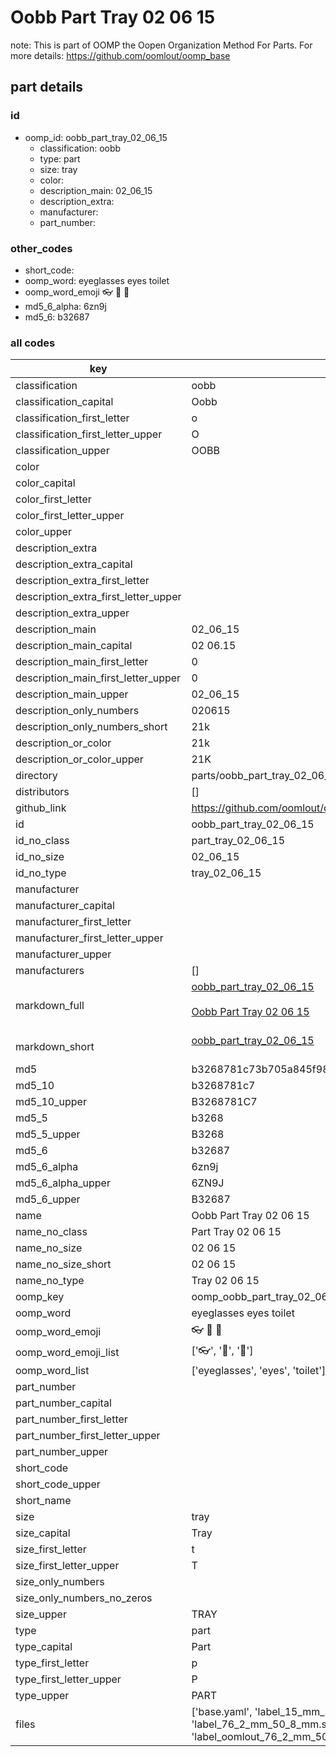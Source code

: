 # Oobb Part Tray 02 06 15  

note: This is part of OOMP the Oopen Organization Method For Parts. For more details: https://github.com/oomlout/oomp_base

##  part details





### id
* oomp_id: oobb_part_tray_02_06_15
  * classification: oobb
  * type: part
  * size: tray
  * color: 
  * description_main: 02_06_15
  * description_extra: 
  * manufacturer: 
  * part_number: 

### other_codes
* short_code: 
* oomp_word: eyeglasses eyes toilet
* oomp_word_emoji :eyeglasses: :eyes: :toilet:
* md5_6_alpha: 6zn9j
* md5_6: b32687

### all codes 
| key | value |  
| --- | --- |  
| classification | oobb |  
| classification_capital | Oobb |  
| classification_first_letter | o |  
| classification_first_letter_upper | O |  
| classification_upper | OOBB |  
| color |  |  
| color_capital |  |  
| color_first_letter |  |  
| color_first_letter_upper |  |  
| color_upper |  |  
| description_extra |  |  
| description_extra_capital |  |  
| description_extra_first_letter |  |  
| description_extra_first_letter_upper |  |  
| description_extra_upper |  |  
| description_main | 02_06_15 |  
| description_main_capital | 02 06.15 |  
| description_main_first_letter | 0 |  
| description_main_first_letter_upper | 0 |  
| description_main_upper | 02_06_15 |  
| description_only_numbers | 020615 |  
| description_only_numbers_short | 21k |  
| description_or_color | 21k |  
| description_or_color_upper | 21K |  
| directory | parts/oobb_part_tray_02_06_15 |  
| distributors | [] |  
| github_link | https://github.com/oomlout/oomlout_oomp_part_src/tree/main/parts/oobb_part_tray_02_06_15/working |  
| id | oobb_part_tray_02_06_15 |  
| id_no_class | part_tray_02_06_15 |  
| id_no_size | 02_06_15 |  
| id_no_type | tray_02_06_15 |  
| manufacturer |  |  
| manufacturer_capital |  |  
| manufacturer_first_letter |  |  
| manufacturer_first_letter_upper |  |  
| manufacturer_upper |  |  
| manufacturers | [] |  
| markdown_full | [oobb_part_tray_02_06_15](https://github.com/oomlout/oomlout_oomp_part_src/tree/main/parts/oobb_part_tray_02_06_15/working)<br>[](https://github.com/oomlout/oomlout_oomp_part_src/tree/main/parts/oobb_part_tray_02_06_15/working)<br>[Oobb Part Tray 02 06 15](https://github.com/oomlout/oomlout_oomp_part_src/tree/main/parts/oobb_part_tray_02_06_15/working)<br><br> |  
| markdown_short | [oobb_part_tray_02_06_15](https://github.com/oomlout/oomlout_oomp_part_src/tree/main/parts/oobb_part_tray_02_06_15/working)<br><br> |  
| md5 | b3268781c73b705a845f982b776912a1 |  
| md5_10 | b3268781c7 |  
| md5_10_upper | B3268781C7 |  
| md5_5 | b3268 |  
| md5_5_upper | B3268 |  
| md5_6 | b32687 |  
| md5_6_alpha | 6zn9j |  
| md5_6_alpha_upper | 6ZN9J |  
| md5_6_upper | B32687 |  
| name | Oobb Part Tray 02 06 15 |  
| name_no_class | Part Tray 02 06 15 |  
| name_no_size | 02 06 15 |  
| name_no_size_short | 02 06 15 |  
| name_no_type | Tray 02 06 15 |  
| oomp_key | oomp_oobb_part_tray_02_06_15 |  
| oomp_word | eyeglasses eyes toilet |  
| oomp_word_emoji | :eyeglasses: :eyes: :toilet: |  
| oomp_word_emoji_list | [':eyeglasses:', ':eyes:', ':toilet:'] |  
| oomp_word_list | ['eyeglasses', 'eyes', 'toilet'] |  
| part_number |  |  
| part_number_capital |  |  
| part_number_first_letter |  |  
| part_number_first_letter_upper |  |  
| part_number_upper |  |  
| short_code |  |  
| short_code_upper |  |  
| short_name |  |  
| size | tray |  
| size_capital | Tray |  
| size_first_letter | t |  
| size_first_letter_upper | T |  
| size_only_numbers |  |  
| size_only_numbers_no_zeros |  |  
| size_upper | TRAY |  
| type | part |  
| type_capital | Part |  
| type_first_letter | p |  
| type_first_letter_upper | P |  
| type_upper | PART |  
| files | ['base.yaml', 'label_15_mm_30_mm.pdf', 'label_15_mm_30_mm.svg', 'label_76_2_mm_50_8_mm.pdf', 'label_76_2_mm_50_8_mm.svg', 'label_oomlout_76_2_mm_50_8_mm.pdf', 'label_oomlout_76_2_mm_50_8_mm.svg', 'readme.md', 'working.json', 'working.yaml'] |  
